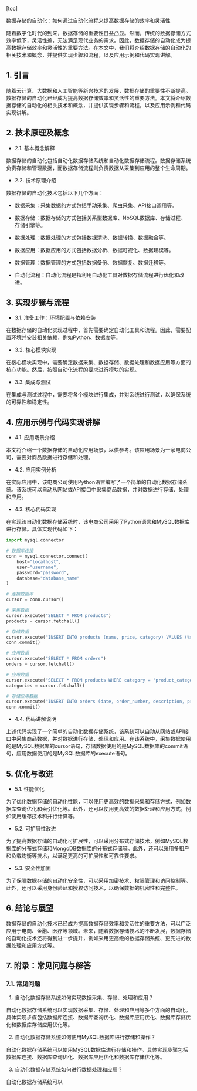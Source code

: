 
[toc]                    
                
                
数据存储的自动化：如何通过自动化流程来提高数据存储的效率和灵活性

随着数字化时代的到来，数据存储的重要性日益凸显。然而，传统的数据存储方式效率低下，灵活性差，无法满足现代业务的需求。因此，数据存储的自动化成为提高数据存储效率和灵活性的重要方法。在本文中，我们将介绍数据存储的自动化的相关技术和概念，并提供实现步骤和流程，以及应用示例和代码实现讲解。

## 1. 引言

随着云计算、大数据和人工智能等新兴技术的发展，数据存储的重要性不断提高。数据存储的自动化已经成为提高数据存储效率和灵活性的重要方法。本文将介绍数据存储的自动化的相关技术和概念，并提供实现步骤和流程，以及应用示例和代码实现讲解。

## 2. 技术原理及概念

- 2.1. 基本概念解释

数据存储的自动化包括自动化数据存储系统和自动化数据存储流程。数据存储系统负责存储和管理数据，而数据存储流程则负责数据从采集到应用的整个生命周期。

- 2.2. 技术原理介绍

数据存储的自动化技术包括以下几个方面：

- 数据采集：采集数据的方式包括手动采集、爬虫采集、API接口调用等。

- 数据存储：数据存储的方式包括关系型数据库、NoSQL数据库、存储过程、存储引擎等。

- 数据处理：数据处理的方式包括数据清洗、数据转换、数据融合等。

- 数据应用：数据应用的方式包括数据分析、数据可视化、数据建模等。

- 数据管理：数据管理的方式包括数据备份、数据恢复、数据迁移等。

- 自动化流程：自动化流程是指利用自动化工具对数据存储流程进行优化和改进。

## 3. 实现步骤与流程

- 3.1. 准备工作：环境配置与依赖安装

在数据存储的自动化实现过程中，首先需要确定自动化工具和流程。因此，需要配置环境并安装相关依赖，例如Python、数据库等。

- 3.2. 核心模块实现

在核心模块实现中，需要确定数据采集、数据存储、数据处理和数据应用等方面的核心功能。然后，按照自动化流程的要求进行模块的实现。

- 3.3. 集成与测试

在集成与测试过程中，需要将各个模块进行集成，并对系统进行测试，以确保系统的可靠性和稳定性。

## 4. 应用示例与代码实现讲解

- 4.1. 应用场景介绍

本文将介绍一个数据存储的自动化应用场景，以供参考。该应用场景为一家电商公司，需要对商品数据进行存储和处理。

- 4.2. 应用实例分析

在实际应用中，该电商公司使用Python语言编写了一个简单的自动化数据存储系统。该系统可以自动从网站或API接口中采集商品数据，并对数据进行存储、处理和应用。

- 4.3. 核心代码实现

在实现该自动化数据存储系统时，该电商公司采用了Python语言和MySQL数据库进行存储。具体实现代码如下：

```python
import mysql.connector

# 数据库连接
conn = mysql.connector.connect(
    host="localhost",
    user="username",
    password="password",
    database="database_name"
)

# 连接数据库
cursor = conn.cursor()

# 采集数据
cursor.execute("SELECT * FROM products")
products = cursor.fetchall()

# 存储数据
cursor.execute("INSERT INTO products (name, price, category) VALUES (%s, %s, %s)", (products[0], products[1], products[2]))
conn.commit()

# 应用数据
cursor.execute("SELECT * FROM orders")
orders = cursor.fetchall()

# 应用数据
cursor.execute("SELECT * FROM products WHERE category = 'product_category'")
categories = cursor.fetchall()

# 存储应用数据
cursor.execute("INSERT INTO orders (date, order_number, description, price) VALUES (%s, %s, %s, %s)", (orders[0], orders[1], orders[2], orders[3]))
conn.commit()
```

- 4.4. 代码讲解说明

上述代码实现了一个简单的自动化数据存储系统，该系统可以自动从网站或API接口中采集商品数据，并对数据进行存储、处理和应用。在该系统中，采集数据使用的是MySQL数据库的cursor语句，存储数据使用的是MySQL数据库的commit语句，应用数据使用的是MySQL数据库的execute语句。

## 5. 优化与改进

- 5.1. 性能优化

为了优化数据存储的自动化性能，可以使用更高效的数据采集和存储方式，例如数据库查询优化和索引优化等。此外，还可以使用更高效的数据处理和应用方式，例如使用缓存技术和并行计算等。

- 5.2. 可扩展性改进

为了提高数据存储的自动化可扩展性，可以采用分布式存储技术，例如MySQL数据库的分布式存储和MongoDB数据库的分布式存储等。此外，还可以采用多租户和负载均衡等技术，以满足更高的可扩展性和可靠性要求。

- 5.3. 安全性加固

为了保障数据存储的自动化安全性，可以采用加密技术、权限管理和访问控制等。此外，还可以采用身份验证和授权访问技术，以确保数据的机密性和完整性。

## 6. 结论与展望

数据存储的自动化技术已经成为提高数据存储效率和灵活性的重要方法，可以广泛应用于电商、金融、医疗等领域。未来，随着数据存储技术的不断发展，数据存储的自动化技术还将得到进一步提升，例如采用更高级的数据存储系统、更先进的数据处理和应用方式等。

## 7. 附录：常见问题与解答

### 7.1. 常见问题

1. 自动化数据存储系统如何实现数据采集、存储、处理和应用？

自动化数据存储系统可以实现数据采集、存储、处理和应用等多个方面的自动化。具体实现步骤包括数据库连接、数据库查询优化、数据库应用优化、数据库存储优化和数据库存储应用优化等。

2. 自动化数据存储系统如何使用MySQL数据库进行存储和操作？

自动化数据存储系统可以使用MySQL数据库进行存储和操作。具体实现步骤包括数据库连接、数据库查询优化、数据库应用优化和数据库存储优化等。

3. 自动化数据存储系统如何进行数据处理和应用？

自动化数据存储系统可以

